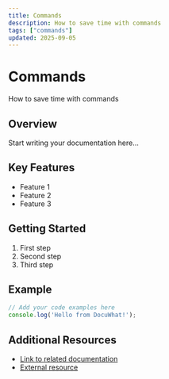 ```yaml
---
title: Commands
description: How to save time with commands
tags: ["commands"]
updated: 2025-09-05
---
```


# Commands

How to save time with commands

## Overview

Start writing your documentation here...

## Key Features

- Feature 1
- Feature 2
- Feature 3

## Getting Started

1. First step
2. Second step
3. Third step

## Example

```javascript
// Add your code examples here
console.log('Hello from DocuWhat!');
```

## Additional Resources

- [Link to related documentation](/path/to/doc)
- [External resource](https://example.com)
